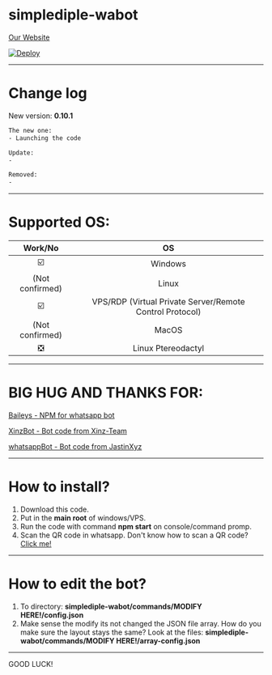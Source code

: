 # simplediple-wabot

[Our Website](https://rocistudios.xyz)

[![Deploy](https://www.herokucdn.com/deploy/button.svg)](https://heroku.com/deploy?template=https://github.com/ThisIsHai/simplediple-wabot/)

---------

# Change log

New version: **0.10.1**

```bash
The new one:
- Launching the code

Update:
-

Removed:
-

```

---------

# Supported OS:
| Work/No |  OS  |
| :-------: | :--: |
| ☑️ |  Windows  |
| (Not confirmed) |  Linux  |
| ☑️ |  VPS/RDP (Virtual Private Server/Remote Control Protocol)  |
| (Not confirmed) |  MacOS  |
| ❎ |  Linux Ptereodactyl  |

---------

# BIG HUG AND THANKS FOR:
[Baileys - NPM for whatsapp bot](https://github.com/adiwajshing/Baileys)

[XinzBot - Bot code from Xinz-Team](https://github.com/Xinz-Team/XinzBot)

[whatsappBot - Bot code from JastinXyz](https://github.com/JastinXyz/whatsappBot)

---------

# How to install?

1. Download this code.
2. Put in the **main root** of windows/VPS.
3. Run the code with command **npm start** on console/command promp.
4. Scan the QR code in whatsapp. Don't know how to scan a QR code? [Click me!](https://faq.whatsapp.com/web/download-and-installation/how-to-log-in-or-out)

---------

# How to edit the bot?

1. To directory: **simplediple-wabot/commands/MODIFY HERE!/config.json**
2. Make sense the modify its not changed the JSON file array. How do you make sure the layout stays the same? Look at the files: **simplediple-wabot/commands/MODIFY HERE!/array-config.json**

---------

GOOD LUCK!
